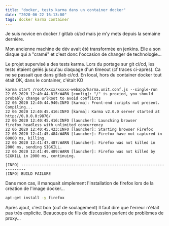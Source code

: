 ```yaml
---
title: "docker, tests karma dans un container docker"
date: "2020-06-22 16:13:00"
tags: docker karma container
---
```

Je suis novice en docker / gitlab ci/cd mais je m'y mets depuis la semaine dernière. 

Mon ancienne machine de dév avait été transformée en jenkins. Elle a son disque qui a "cramé" et c'est donc  l'occasion de changer de technologie...

Le projet supervisé a des tests karma.
Lors du portage sur git ci/cd, les tests étaient gelés jusqu'au claquage d'un timeout (cf traces ci-après). 
Ca ne se passait que dans gitlab ci/cd. En local, hors du container docker tout était OK, dans le container, c'était KO



```text
karma start /root/xxxx/xxxxx-webapp/karma.unit.conf.js --single-run
22 06 2020 12:40:44.815:WARN [config]: "/" is proxied, you should probably change urlRoot to avoid conflicts 
22 06 2020 12:40:44.940:INFO [karma]: Front-end scripts not present. Compiling... 
22 06 2020 12:40:45.416:INFO [karma]: Karma v2.0.0 server started at http://0.0.0.0:9876/ 
22 06 2020 12:40:45.416:INFO [launcher]: Launching browser firefox_headless with unlimited concurrency 
22 06 2020 12:40:45.423:INFO [launcher]: Starting browser Firefox 
22 06 2020 12:41:45.484:WARN [launcher]: Firefox have not captured in 60000 ms, killing. 
22 06 2020 12:41:47.487:WARN [launcher]: Firefox was not killed in 2000 ms, sending SIGKILL. 
22 06 2020 12:41:49.489:WARN [launcher]: Firefox was not killed by SIGKILL in 2000 ms, continuing. 
 
[INFO] ------------------------------------------------------------------------
[INFO] BUILD FAILURE
```


Dans mon cas, il manquait simplement l'installation de firefox lors de la création de l'image docker...

```bash
apt-get install -y firefox
```


Après ajout, c'est bon (ouf de soulagement) 
Il faut dire que l'erreur n'était pas très explicite. Beaucoups de fils de discussion parlent de problèmes de proxy...



